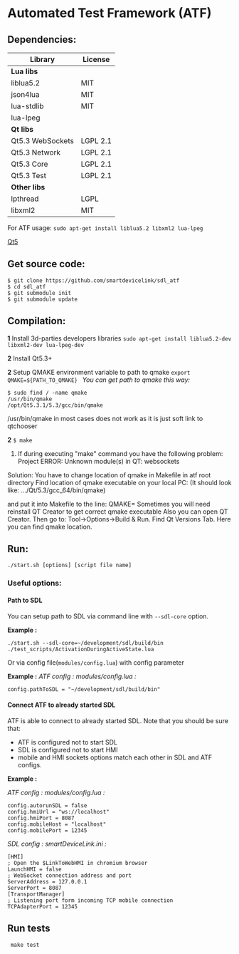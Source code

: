 # Automated Test Framework (ATF)

## Dependencies:
Library            | License
------------------ | -------------
**Lua libs**       |
liblua5.2          | MIT
json4lua           | MIT
lua-stdlib         | MIT
lua-lpeg           |
**Qt libs**        |
Qt5.3 WebSockets   | LGPL 2.1
Qt5.3 Network      | LGPL 2.1
Qt5.3 Core         | LGPL 2.1
Qt5.3 Test         | LGPL 2.1
**Other libs**     |
lpthread           | LGPL
libxml2            | MIT

For ATF usage:
```sudo apt-get install liblua5.2 libxml2 lua-lpeg```

[Qt5](https://download.qt.io/archive/qt/5.3/5.3.1/)

## Get source code:
```
$ git clone https://github.com/smartdevicelink/sdl_atf
$ cd sdl_atf
$ git submodule init
$ git submodule update
```
## Compilation:
**1** Install 3d-parties developers libraries
```sudo apt-get install liblua5.2-dev libxml2-dev lua-lpeg-dev```

**2** Install Qt5.3+

**2** Setup QMAKE environment variable to path to qmake
```export QMAKE=${PATH_TO_QMAKE} ```
*You can get path to qmake this way:*
```
$ sudo find / -name qmake
/usr/bin/qmake
/opt/Qt5.3.1/5.3/gcc/bin/qmake
```
/usr/bin/qmake in most cases does not work as it is just soft link to qtchooser

**2**  ```$ make```

 1) If during executing "make" command you have the following problem:
   Project ERROR: Unknown module(s) in QT: websockets

   Solution:
   You have to change location of qmake in Makefile in atf root directory
   Find location of qmake executable on your local PC:
   (It should look like: .../Qt/5.3/gcc_64/bin/qmake)

   and put it into Makefile to the line:
   QMAKE=<your path to qmake>
   Sometimes you will need reinstall QT Creator to get correct qmake executable
   Also you can open QT Creator. Then go to: Tool->Options->Build & Run. Find Qt Versions Tab.
   Here you can find qmake location.

## Run:
``` ./start.sh [options] [script file name] ```

### Useful options:
#### Path to SDL
You can setup path to SDL via command line with ```--sdl-core``` option.

**Example :**
```
./start.sh --sdl-core=~/development/sdl/build/bin ./test_scripts/ActivationDuringActiveState.lua
```

Or via config file(```modules/config.lua```) with config parameter

**Example :**
*ATF config : modules/config.lua :*
```
config.pathToSDL = "~/development/sdl/build/bin"
```

#### Connect ATF to already started SDL
ATF is able to connect to already started SDL.
Note that you should be sure that:
 - ATF is configured not to start SDL
 - SDL is configured not to start HMI
 - mobile and HMI sockets options match each other in SDL and ATF configs.

**Example :**

*ATF config : modules/config.lua :*
```
config.autorunSDL = false
config.hmiUrl = "ws://localhost"
config.hmiPort = 8087
config.mobileHost = "localhost"
config.mobilePort = 12345
```

*SDL config : smartDeviceLink.ini :*
```
[HMI]
; Open the $LinkToWebHMI in chromium browser
LaunchHMI = false
; WebSocket connection address and port
ServerAddress = 127.0.0.1
ServerPort = 8087
[TransportManager]
; Listening port form incoming TCP mobile connection
TCPAdapterPort = 12345
```
## Run tests
``` make test```
